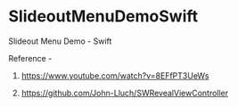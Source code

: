 # SlideoutMenuDemoSwift
Slideout Menu Demo - Swift

Reference -

1. https://www.youtube.com/watch?v=8EFfPT3UeWs

2. https://github.com/John-Lluch/SWRevealViewController
